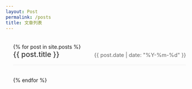 ```yaml
---
layout: Post
permalink: /posts
title: 文章列表
---
```


<div class="post-list">
  {% for post in site.posts %}
    <article class="post-item">
      <a href="{{ post.url | relative_url }}" class="post-link">
        <div class="post-header">
          <h2 class="post-title">{{ post.title }}</h2>
          <time class="post-date" datetime="{{ post.date | date_to_xmlschema }}">
            {{ post.date | date: "%Y-%m-%d" }}
          </time>
        </div>
      </a>
    </article>
  {% endfor %}
</div>

<style>
.post-list {
  max-width: 800px;
  margin: 0 auto;
  padding: 20px;
}

.post-item {
  margin-bottom: 2rem;
  border-bottom: 1px solid #eee;
  padding-bottom: 1rem;
}

.post-link {
  text-decoration: none;
  color: inherit;
}

.post-header {
  display: flex;
  justify-content: space-between;
  align-items: baseline;
}

.post-title {
  margin: 0;
  font-size: 1.2rem;
  font-weight: 500;
  color: #333;
}

.post-date {
  font-size: 0.9rem;
  color: #666;
  margin-left: 1.5rem;
  flex-shrink: 0;
}

@media (max-width: 600px) {
  .post-header {
    flex-direction: column;
  }
  
  .post-date {
    margin-left: 0;
    margin-top: 0.5rem;
  }
}
</style>
